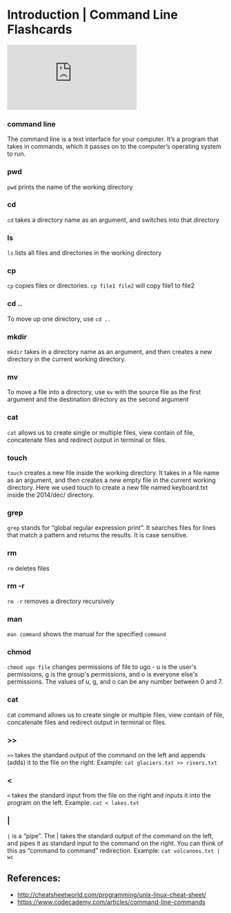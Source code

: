 # Introduction | Command Line Flashcards

<iframe class="FlashcardsIO" src="https://embed.flashcards.io/?url=https://flashcards.github.io/command_line/introduction.html" frameborder="0"></iframe>

### command line

The command line is a text interface for your computer. It’s a program that takes in commands, which it passes on to the computer’s operating system to run.

### pwd

`pwd` prints the name of the working directory

### cd

`cd` takes a directory name as an argument, and switches into that directory

### ls

`ls` lists all files and directories in the working directory

### cp

`cp` copies files or directories. `cp file1 file2` will copy file1 to file2

### cd ..

To move up one directory, use `cd ..`

### mkdir

`mkdir` takes in a directory name as an argument, and then creates a new directory in the current working directory.

### mv

To move a file into a directory, use `mv` with the source file as the first argument and the destination directory as the second argument

### cat

`cat` allows us to create single or multiple files, view contain of file, concatenate files and redirect output in terminal or files.

### touch

`touch` creates a new file inside the working directory. It takes in a file name as an argument, and then creates a new empty file in the current working directory. Here we used touch to create a new file named keyboard.txt inside the 2014/dec/ directory.

### grep

`grep` stands for “global regular expression print”. It searches files for lines that match a pattern and returns the results. It is case sensitive.

### rm

`rm` deletes files

### rm -r

`rm -r` removes a directory recursively

### man

`man command` shows the manual for the specified `command`

### chmod

`chmod ugo file` changes permissions of file to ugo - u is the user's permissions, g is the group's permissions, and o is everyone else's permissions. The values of u, g, and o can be any number between 0 and 7.

### cat

cat command allows us to create single or multiple files, view contain of file, concatenate files and redirect output in terminal or files.

### >>

`>>` takes the standard output of the command on the left and appends (adds) it to the file on the right. Example: `cat glaciers.txt >> rivers.txt`

### **<**

`<` takes the standard input from the file on the right and inputs it into the program on the left. Example: `cat < lakes.txt`

### |

`|` is a “pipe”. The | takes the standard output of the command on the left, and pipes it as standard input to the command on the right. You can think of this as “command to command” redirection. Example: `cat volcanoes.txt | wc`


## References:
- http://cheatsheetworld.com/programming/unix-linux-cheat-sheet/
- https://www.codecademy.com/articles/command-line-commands
